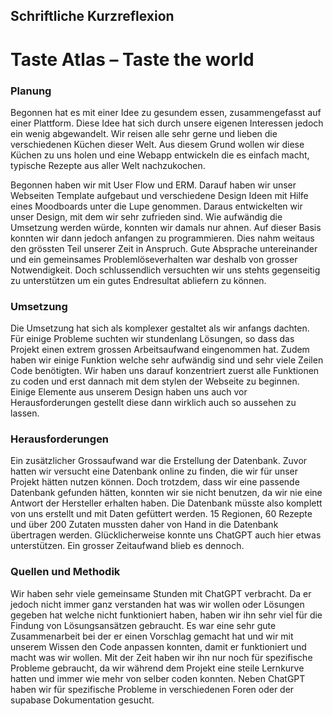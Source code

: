 ## Schriftliche Kurzreflexion
# Taste Atlas – Taste the world

### Planung
Begonnen hat es mit einer Idee zu gesundem essen, zusammengefasst auf einer Plattform. Diese Idee hat sich durch unsere eigenen Interessen jedoch ein wenig abgewandelt. Wir reisen alle sehr gerne und lieben die verschiedenen Küchen dieser Welt. Aus diesem Grund wollen wir diese Küchen zu uns holen und eine Webapp entwickeln die es einfach macht, typische Rezepte aus aller Welt nachzukochen.

Begonnen haben wir mit User Flow und ERM. Darauf haben wir unser Webseiten Template aufgebaut und verschiedene Design Ideen mit Hilfe eines Moodboards unter die Lupe genommen. Daraus entwickelten wir unser Design, mit dem wir sehr zufrieden sind. Wie aufwändig die Umsetzung werden würde, konnten wir damals nur ahnen. Auf dieser Basis konnten wir dann jedoch anfangen zu programmieren. Dies nahm weitaus den grössten Teil unserer Zeit in Anspruch. Gute Absprache untereinander und ein gemeinsames Problemlöseverhalten war deshalb von grosser Notwendigkeit. Doch schlussendlich versuchten wir uns stehts gegenseitig zu unterstützen um ein gutes Endresultat abliefern zu können.

### Umsetzung
Die Umsetzung hat sich als komplexer gestaltet als wir anfangs dachten. Für einige Probleme suchten wir stundenlang Lösungen, so dass das Projekt einen extrem grossen Arbeitsaufwand eingenommen hat. Zudem haben wir einige Funktion welche sehr aufwändig sind und sehr viele Zeilen Code benötigten. Wir haben uns darauf konzentriert zuerst alle Funktionen zu coden und erst dannach mit dem stylen der Webseite zu beginnen. Einige Elemente aus unserem Design haben uns auch vor Herausforderungen gestellt diese dann wirklich auch so aussehen zu lassen. 

### Herausforderungen
Ein zusätzlicher Grossaufwand war die Erstellung der Datenbank. Zuvor hatten wir versucht eine Datenbank online zu finden, die wir für unser Projekt hätten nutzen können. Doch trotzdem, dass wir eine passende Datenbank gefunden hätten, konnten wir sie nicht benutzen, da wir nie eine Antwort der Hersteller erhalten haben.  Die Datenbank müsste also komplett von uns erstellt und mit Daten gefüttert werden. 15 Regionen, 60 Rezepte und über 200 Zutaten mussten daher von Hand in die Datenbank übertragen werden. Glücklicherweise konnte uns ChatGPT auch hier etwas unterstützen. Ein grosser Zeitaufwand blieb es dennoch. 

### Quellen und Methodik
Wir haben sehr viele gemeinsame Stunden mit ChatGPT verbracht. Da er jedoch nicht immer ganz verstanden hat was wir wollen oder Lösungen gegeben hat welche nicht funktioniert haben, haben wir ihn sehr viel für die Findung von Lösungsansätzen gebraucht. Es war eine sehr gute Zusammenarbeit bei der er einen Vorschlag gemacht hat und wir mit unserem Wissen den Code anpassen konnten, damit er funktioniert und macht was wir wollen. Mit der Zeit haben wir ihn nur noch für spezifische Probleme gebraucht, da wir während dem Projekt eine steile Lernkurve hatten und immer wie mehr von selber coden konnten. Neben ChatGPT haben wir für spezifische Probleme in verschiedenen Foren oder der supabase Dokumentation gesucht. 


